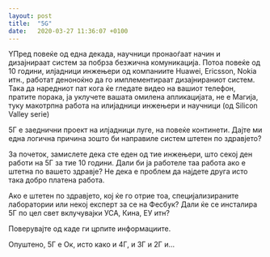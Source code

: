 ```yaml
---
layout: post
title:  "5G"
date:   2020-03-27 11:36:07 +0100
---
```

YПред повеќе од една декада, научници пронаоѓаат начин и дизајнираат систем за побрза безжична комуникација. Потоа повеќе од 10 години, илјадници инжењери од компаниите Huawei, Ericsson, Nokia итн., работат деноноќно да го имплементираат дизајнираниот систем. Така да наредниот пат кога ќе гледате видео на вашиот телефон, пратите порака, ја уклучете вашата омилена апликацијата, не е Магија, туку макотрпна работа на илијадници инжењери и научници (од Silicon Valley serie)

5Г е заеднични проект на илјадници луге, на повеќе континети. Дајте ми една логична причина зошто би направиле систем штетен по здравјето?

За почеток, замислете дека сте еден од тие инжењери, што секој ден работи на 5Г за тие 10 години. Дали би ја работеле таа работа ако е штетна по вашето здравје? Не дека е проблем да најдете друга исто така добро платена работа.

Ако е штетен по здравјето, кој ќе го отрие тоа, специјализираните лаборатории или некој експерт за се на Фесбук? Дали ќе се инсталира 5Г по цел свет вклучувајки УСА, Кина, ЕУ итн?

Поверувајте од каде ги црпите информациите.

Опуштено, 5Г е Ок, исто како и 4Г, и 3Г и 2Г и...
